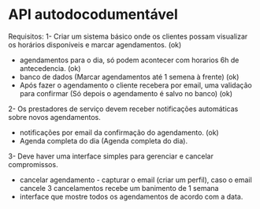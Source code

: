  # API autodocodumentável
  Requisitos:
  1- Criar um sistema básico onde os clientes possam visualizar os horários disponíveis e marcar agendamentos. (ok)
  - agendamentos para o dia, só podem acontecer com horarios 6h de antecedencia. (ok)
  - banco de dados (Marcar agendamentos até 1 semena à frente) (ok)
  - Após fazer o agendamento o cliente recebera por email, uma validação para confirmar (Só depois o agendamento é salvo no banco) (ok)

  2- Os prestadores de serviço devem receber notificações automáticas sobre novos agendamentos.
  - notificações por email da confirmação do agendamento. (ok)
  - Agenda completa do dia (Agenda completa do dia). 

  3- Deve haver uma interface simples para gerenciar e cancelar compromissos.
  - cancelar agendamento - capturar o email (criar um perfil), caso o email cancele 3 cancelamentos recebe um banimento de 1 semana
  - interface que mostre todos os agendamentos de acordo com a data.
